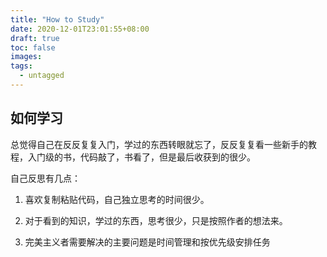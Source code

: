 ```yaml
---
title: "How to Study"
date: 2020-12-01T23:01:55+08:00
draft: true
toc: false
images:
tags: 
  - untagged
---
```


## 如何学习

总觉得自己在反反复复入门，学过的东西转眼就忘了，反反复复看一些新手的教程，入门级的书，代码敲了，书看了，但是最后收获到的很少。

自己反思有几点：

1. 喜欢复制粘贴代码，自己独立思考的时间很少。
2. 对于看到的知识，学过的东西，思考很少，只是按照作者的想法来。

3. 完美主义者需要解决的主要问题是时间管理和按优先级安排任务